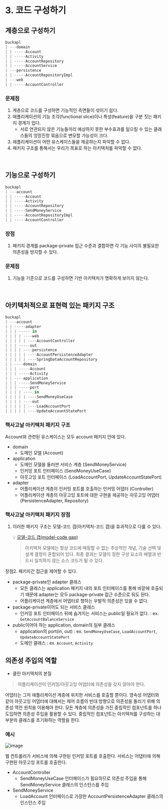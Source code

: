 # 3. 코드 구성하기

## 계층으로 구성하기

```jsx
buckapl
| ---domain
| | -----Account
| | -----Activity
| | -----AccountRepository
| | -----AccountService
| ---persistence
| | -----AccountRepositoryImpl
| ---web
| | -----AccountController
```

### 문제점

1. 계층으로 코드를 구성하면 기능적인 측면들이 섞이기 쉽다.
2. 애플리케이션의 기능 조각(functional slice)이나 특성(feature)을 구분 짓는 패키지 경계가 업다.
    - 서로 연관되지 않은 기능들끼리 예상하지 못한 부수효과를 일으킬 수 있는 클래스들의 엉망진창 묶음으로 변모할 가능성이 크다.
3. 애플리케이션이 어떤 유스케이스들을 제공하는지 파악할 수 없다.
4. 패키지 구조를 통해서는 우리가 목표로 하는 아키텍처를 파악할 수 없다.

<br>

## 기능으로 구성하기

```jsx
buckapl
| ---account
| | -----Account
| | -----Activity
| | -----AccountRepository
| | -----SendMoneyService
| | -----AccountRepositoryImpl
| | -----AccountController
```

### 장점

1. 패키지 경계를 package-private 접근 수준과 결합하면 각 기능 사이의 불필요한 의존성을 방지할 수 있다.

### 문제점

1. 기능을 기준으로 코드를 구성하면 기반 아키텍처가 명확하게 보이지 않는다.

<br>

## 아키텍처적으로 표현력 있는 패키지 구조

```jsx
buckapl
| ---account
| | -----adapter
| | | ----- in
| | | | ----web
| | | | | ----AccountController
| | | -----out
| | | | ----persistence
| | | | | ----AccountPersistenceAdapter
| | | | | ----SpringDataAccountRepository
| | ----domain
| | | -----Account
| | | -----Activity
| | ----application
| | | -----SendMoneyService
| | | -----port
| | | | ---- in
| | | | | ----SendMoneyUseCase
| | | | ----out
| | | | | ----LoadAccountPort
| | | | | ----UpdateAccountStatePort
```

### 핵사고날 아키텍처 패키지 구조

Account와 관련된 유스케이스는 모두 account 패키지 안에 있다.

* domain
    * 도메인 모델 (Account)
* application
    * 도메인 모델을 둘러싼 서비스 계층 (SendMoneyService)
    * 인커밍 포트 인터페이스 (SendMoneyUseCase)
    * 아웃고잉 포트 인터페이스 (LoadAccountPort, UpdateAccountStatePort)
* adapter
    * 어플리케이션 계층의 인커밍 포트를 호출하는 인커밍 어댑터 (Controller)
    * 어플리케이션 계층의 아웃고잉 포트에 대한 구현을 제공하는 아웃고잉 어댑터 (PersistenceAdapter, Repository)

### 핵사고날 아키텍처 패키지 장점

1. 이러한 패키지 구조는 모델-코드 갭(아키텍처-코드 갭)을 효과적으로 다룰 수 있다.
   >
   💡 [모델-코드 갭(model-code gap)](https://www.ben-morris.com/most-architecture-diagrams-are-useless/#:~:text=George%20Fairbanks%20identified%20what%20he,always%20be%20mapped%20into%20code.)
   > 아키텍처 모델에는 항상 코드에 매핑할 수 없는 추상적인 개념, 기술 선택 및 설계 결정이 혼합되어 있다. 최종 결과는 모델이 정한 구성 요소의 배열과 반드시 일치하지 않는 소스 코드가 될 수 있다.

장점2. 패키지간 접근을 제어할 수 있다.

- package-private인 adapter 클래스
    - 모든 클래스는 application 패키지 내의 포트 인터페이스를 통해 바깥에 호출되기 때문에 adapter는 모두 package-private 접근 수준으로 둬도 된다.
    - 어플리케이션 계층에서 어댑터로 향하는 우발적 의존성은 있을 수 없다.
- package-private이어도 되는 서비스 클래스
    - 인커밍 포트 인터페이스 뒤에 숨겨지는 서비스는 public일 필요가 없다. : ex. `GetAccountBalanceService`
- public이어야 하는 application, domain의 일부 클래스
    - application의 port(in, out) : ex. `SendMoneyUseCase`, `LoadAccountPort`, `UpdateAccountStatePort`
    - 도메인 클래스 : ex. `Account`, `Activity`

## 의존성 주입의 역할

* 클린 아키텍처의 본질

> 어플리케이션이 인커밍/아웃고잉 어댑터에 의존성을 갖지 않아야 한다.

어댑터는 그저 애플리케이션 계층에 위치한 서비스를 호출할 뿐이다. 영속성 어댑터와 같이 아웃고잉 어댑터에 대해서는 제어 흐름의 반대 방향으로 의존성을 돌리기 위해 의존성 역전 원칙을 이용해야 한다. 모든 계층에
의존성을 가진 중립적인 컴포넌트를 하나 도입하면 의존성 주입을 활용할 수 있다. 중립적인 컴포넌트는 아키텍처를 구성하는 대부분의 클래스를 초기화하는 역할을 한다.

### 예시

![image](https://user-images.githubusercontent.com/53366407/151645788-d03b79c4-72cc-43cb-ae06-11ef2c5f54f8.png)

웹 컨트롤러가 서비스에 의해 구현된 인커밍 포트를 호출한다. 서비스는 어댑터에 의해 구현된 아웃고잉 포트를 호출한다.

* AccountController
    * SendMoneyUseCase 인터페이스가 필요하므로 의존성 주입을 통해 SendMoneyService 클래스의 인스턴스를 주입
* SendMoneyService
    * LoadAccount 인터페이스로 가장한 AccountPersistenceAdapter 클래스의 인스턴스 주입


